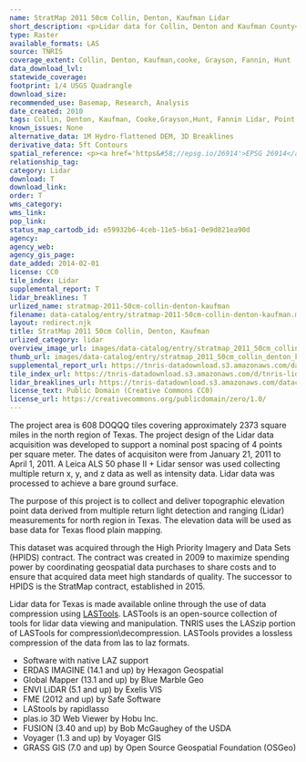 ```yaml
---
name: StratMap 2011 50cm Collin, Denton, Kaufman Lidar
short_description: <p>Lidar data for Collin, Denton and Kaufman County</p>
type: Raster
available_formats: LAS
source: TNRIS
coverage_extent: Collin, Denton, Kaufman,cooke, Grayson, Fannin, Hunt
data_download_lvl:
statewide_coverage:
footprint: 1/4 USGS Quadrangle
download_size:
recommended_use: Basemap, Research, Analysis
date_created: 2010
tags: Collin, Denton, Kaufman, Cooke,Grayson,Hunt, Fannin Lidar, Point Cloud, LAS, Elevation, County, Historical
known_issues: None
alternative_data: 1M Hydro-flattened DEM, 3D Breaklines
derivative_data: 5ft Contours
spatial_reference: <p><a href='https&#58;//epsg.io/26914'>EPSG 26914</a></p>
relationship_tag:
category: Lidar
download: T
download_link:
order: T
wms_category:
wms_link:
pop_link:
status_map_cartodb_id: e59932b6-4ceb-11e5-b6a1-0e9d821ea90d
agency:
agency_web:
agency_gis_page:
date_added: 2014-02-01
license: CC0
tile_index: Lidar
supplemental_report: T
lidar_breaklines: T
urlized_name: stratmap-2011-50cm-collin-denton-kaufman
filename: data-catalog/entry/stratmap-2011-50cm-collin-denton-kaufman.md
layout: redirect.njk
title: StratMap 2011 50cm Collin, Denton, Kaufman
urlized_category: lidar
overview_image_url: images/data-catalog/entry/stratmap_2011_50cm_collin_denton_kaufman_overview.jpg
thumb_url: images/data-catalog/entry/stratmap_2011_50cm_collin_denton_kaufman_th.jpg
supplemental_report_url: https://tnris-datadownload.s3.amazonaws.com/datacatalog/supplemental_reports/stratmap_2011_50cm_collin_denton_kaufman_supplementalreports.zip
tile_index_url: https://tnris-datadownload.s3.amazonaws.com/d/tnris-lidar/state/tx/tnris-lidar_tx.zip
lidar_breaklines_url: https://tnris-datadownload.s3.amazonaws.com/datacatalog/lidar_breaklines/stratmap_2011_50cm_collin_denton_kaufman_breaklines.zip
license_text: Public Domain (Creative Commons CC0)
license_url: https://creativecommons.org/publicdomain/zero/1.0/
---
```


The project area is 608 DOQQQ tiles covering approximately 2373 square miles in the north region of Texas. The project design of the Lidar data acquisition was developed to support a nominal post spacing of 4 points per square meter. The dates of acquisiton were from January 21, 2011 to April 1, 2011. A Leica ALS 50 phase II + Lidar sensor was used collecting multiple return x, y, and z data as well as intensity data. Lidar data was processed to achieve a bare ground surface.

The purpose of this project is to collect and deliver topographic elevation point data derived from multiple return light detection and ranging (Lidar) measurements for north region in Texas. The elevation data will be used as base data for Texas flood plain mapping.

This dataset was acquired through the High Priority Imagery and Data Sets (HPIDS) contract. The contract was created in 2009 to maximize spending power by coordinating geospatial data purchases to share costs and to ensure that acquired data meet high standards of quality. The successor to HPIDS is the StratMap contract, established in 2015.

Lidar data for Texas is made available online through the use of data compression using [LASTools](https://rapidlasso.com/lastools/). LASTools is an open-source collection of tools for lidar data viewing and manipulation. TNRIS uses the LASzip portion of LASTools for compression\decompression. LASTools provides a lossless compression of the data from las to laz formats.

- Software with native LAZ support
- ERDAS IMAGINE (14.1 and up) by Hexagon Geospatial
- Global Mapper (13.1 and up) by Blue Marble Geo
- ENVI LiDAR (5.1 and up) by Exelis VIS
- FME (2012 and up) by Safe Software
- LAStools by rapidlasso
- plas.io 3D Web Viewer by Hobu Inc.
- FUSION (3.40 and up) by Bob McGaughey of the USDA
- Voyager (1.3 and up) by Voyager GIS
- GRASS GIS (7.0 and up) by Open Source Geospatial Foundation (OSGeo)
